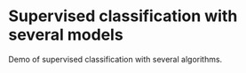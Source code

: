 # Supervised classification with several models
Demo of supervised classification with several algorithms.
